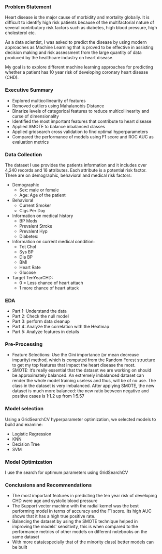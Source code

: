 ### Problem Statement

Heart disease is the major cause of morbidity and mortality globally.  It is difficult to identify high risk patients because of the multifactorial nature of several contributory risk factors such as diabetes, high blood pressure, high cholesterol etc.

As a data scientist, I was asked to predict the disease by using modern approaches as  Machine Learning that is proved to be effective in assisting decision making and risk assessment from the large quantity of data produced by the healthcare industry on heart disease.

My goal is to explore different machine learning approaches for predicting whether a patient has 10 year risk of developing coronary heart disease (CHD).

### Executive Summary

- Explored multicollinearity of features
- Removed outliers using Mahalanobis Distance
- Binarize levels of categorical features to reduce multicollinearity and curse of dimensionality
- Identified the most important features that contribute to heart disease
- Applied SMOTE to balance inbalanced classes
- Applied gridsearch cross validation to find optimal hyperparameters
- Compared the performance of models using F1 score and ROC AUC as evaluation metrics

### Data Collection

The dataset I use provides the patients information and it includes over 4,240 records and 16 attributes. Each attribute is a potential risk factor.
There are on demographic, behavioral and medical risk factors:
- Demographic
    - Sex: male or female
    - Age: Age of the patient
- Behavioral
    - Current Smoker
    - Cigs Per Day
- Information on medical history
    - BP Meds  
    - Prevalent Stroke  
    - Prevalent Hyp  
    - Diabetes:
- Information on current medical condition:
    - Tot Chol  
    - Sys BP  
    - Dia BP  
    - BMI  
    - Heart Rate  
    - Glucose
- Target TenYearCHD:
    - 0 = Less chance of heart attach
    - 1 more chance of heart attack

### EDA

- Part 1: Understand the data
- Part 2: Check the null model
- Part 3: perform data cleanup
- Part 4: Analyze the correlation with the Heatmap
- Part 5: Analyze features in details

### Pre-Processing

- Feature Selections: Use the Gini importance (or mean decrease impurity) method, which is computed from the Random Forest structure to get my top features that impact the heart disease the most.
- SMOTE:  It’s really essential that the dataset we are working on should be approximately balanced. An extremely imbalanced dataset can render the whole model training useless and thus, will be of no use.  The class in the dataset is very imbalanced.  After applying SMOTE, the new dataset is much more balanced: the new ratio between negative and positive cases is 1:1.2 up from 1:5.57

### Model selection

Using a GridSearchCV hyperparameter optimization, we selected models to build and examine:
- Logistic Regression
- KNN
- Decision Tree
- SVM

### Model Optimization
I use the search for optimum parameters using GridSearchCV

### Conclusions and Recommendations

- The most important features in predicting the ten year risk of developing CHD were age and systolic blood pressure
- The Support vector machine with the radial kernel was the best performing model in terms of accuracy and the F1 score. Its high AUC shows that it has a high true positive rate.
- Balancing the dataset by using the SMOTE technique helped in improving the models' sensitivity, this is when compared to the performance metrics of other models on different notebooks on the same dataset
- With more data(especially that of the minority class) better models can be built
